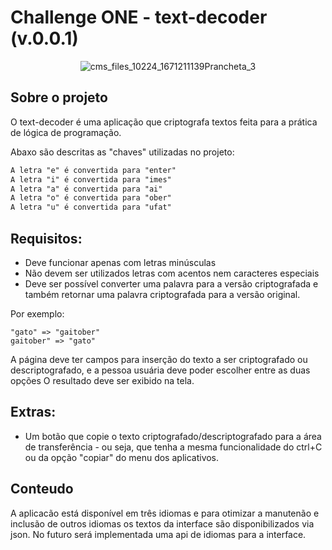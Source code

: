 # Challenge ONE - text-decoder (v.0.0.1)

<div align="center">

![cms_files_10224_1671211139Prancheta_3](https://user-images.githubusercontent.com/3737837/232214037-c0ded352-9ba0-4dd3-9842-f94663568804.png)

</div>

## Sobre o projeto

O text-decoder é uma aplicação que criptografa textos feita para a prática de lógica de programação.

Abaxo são descritas as "chaves" utilizadas no projeto:

```html
A letra "e" é convertida para "enter"
A letra "i" é convertida para "imes"
A letra "a" é convertida para "ai"
A letra "o" é convertida para "ober"
A letra "u" é convertida para "ufat"
```

## Requisitos:

- Deve funcionar apenas com letras minúsculas
- Não devem ser utilizados letras com acentos nem caracteres especiais
- Deve ser possível converter uma palavra para a versão criptografada e também retornar uma palavra criptografada para a versão original.

Por exemplo:

```TXT
"gato" => "gaitober"
gaitober" => "gato"
```

A página deve ter campos para inserção do texto a ser criptografado ou descriptografado, e a pessoa usuária deve poder escolher entre as duas opções
O resultado deve ser exibido na tela.

## Extras:

- Um botão que copie o texto criptografado/descriptografado para a área de transferência - ou seja, que tenha a mesma funcionalidade do ctrl+C ou da opção "copiar" do menu dos aplicativos.

## Conteudo

A aplicacão está disponível em três idiomas e para otimizar a manutenão e inclusão de outros idiomas os textos da interface são disponibilizados via json. No futuro será implementada uma api de idiomas para a interface.
